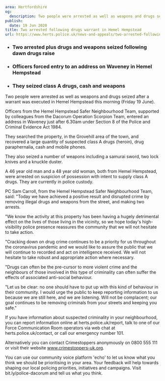 ```yaml
area: Hertfordshire
og:
  description: Two people were arrested as well as weapons and drugs seized after a warrant was executed in Hemel Hempstead this morning (Friday 19 June).
publish:
  date: 19 Jun 2020
title: Two arrested following drugs warrant in Hemel Hempstead
url: https://www.herts.police.uk/news-and-appeals/two-arrested-following-drugs-warrant-in-hemel-hempstead-0240
```

* ### Two arrested plus drugs and weapons seized following dawn drugs raise

 * ### Officers forced entry to an address on Waveney in Hemel Hempstead

 * ### They seized class A drugs, cash and weapons

Two people were arrested as well as weapons and drugs seized after a warrant was executed in Hemel Hempstead this morning (Friday 19 June).

Officers from the Hemel Hempstead Safer Neighbourhood Team, supported by colleagues from the Dacorum Operation Scorpion Team, entered an address in Waveney just after 6.30am under Section 8 of the Police and Criminal Evidence Act 1984.

They searched the property, in the Grovehill area of the town, and recovered a large quantity of suspected class A drugs (heroin), drug paraphernalia, cash and mobile phones.

They also seized a number of weapons including a samurai sword, two lock knives and a knuckle duster.

A 46 year old man and a 48 year old woman, both from Hemel Hempstead, were arrested on suspicion of possession with intent to supply class A drugs. They are currently in police custody.

PC Sam Carroll, from the Hemel Hempstead Safer Neighbourhood Team, said: "Today we have achieved a positive result and disrupted crime by removing illegal drugs and weapons from the street, and making two arrests.

"We know the activity at this property has been having a hugely detrimental effect on the lives of those living in the vicinity, so we hope today's high-visibility police presence reassures the community that we will not hesitate to take action.

"Cracking down on drug crime continues to be a priority for us throughout the coronavirus pandemic and we would like to assure the public that we will continue to recorded and act on intelligence received. We will not hesitate to take robust and appropriate action where necessary.

"Drugs can often be the pre-cursor to more violent crime and the neighbours of those involved in this type of criminality can often suffer the effects of associated anti-social behaviour.

"Let us be clear: no one should have to put up with this kind of behaviour in their community. I would urge the public to keep reporting information to us because we are still here, and we are listening. Will not be complacent; our goal continues to be removing criminals from your streets and keeping you safe."

If you have information about suspected criminality in your neighbourhood, you can report information online at herts.police.uk/report, talk to one of our Force Communication Room operators via web chat at herts.police.uk/contact, or call our emergency number 101.

Alternatively you can contact Crimestoppers anonymously on 0800 555 111 or visit their website www.crimestoppers-uk.org.

You can use our community voice platform 'echo' to let us know what you think we should be prioritising in your area. Your feedback will help towards shaping our local policing priorities, initiatives and campaigns. Visit bit.ly/police-dacorum and tell us what you think.
